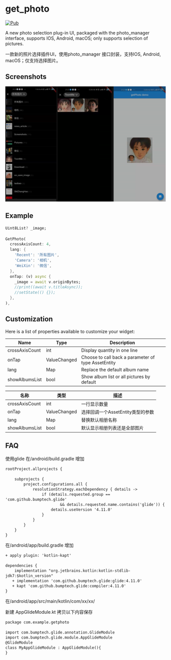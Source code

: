 # get_photo

[![Pub](https://img.shields.io/pub/v/get_photo.svg)](https://pub.dev/packages/get_photo)

A new photo selection plug-in UI, packaged with the photo_manager interface, supports IOS, Android, macOS; only supports selection of pictures.

一款新的照片选择插件UI，使用photo_manager 接口封装，支持IOS, Android, macOS；仅支持选择图片。

## Screenshots

![lineopts example screenshot](screenshots/11.png)

## Example

```dart
Uint8List? _image;

GetPhoto(
  crossAxisCount: 4,
  lang: {
    'Recent': '所有图片',
    'Camera': '相机',
    'WeiXin': '微信',
  },
  onTap: (v) async {
    _image = await v.originBytes;
    //print((await v.titleAsync));
    //setState(() {});
  },
),
```

## Customization

Here is a list of properties available to customize your widget:

| Name | Type | Description |
|-----|-----|------|
|crossAxisCount| int | Display quantity in one line |
|onTap| ValueChanged<AssetEntity> | Choose to call back a parameter of type AssetEntity|
|lang| Map | Replace the default album name |
|showAlbumsList| bool | Show album list or all pictures by default |

| 名称 | 类型 | 描述 |
|-----|-----|------|
|crossAxisCount| int | 一行显示数量 |
|onTap| ValueChanged<AssetEntity> | 选择回调一个AssetEntity类型的参数|
|lang| Map | 替换默认相册名称 |
|showAlbumsList| bool | 默认显示相册列表还是全部图片 |

## FAQ

使用glide
在/android/build.gradle 增加

```
rootProject.allprojects {

    subprojects {
        project.configurations.all {
            resolutionStrategy.eachDependency { details ->
                if (details.requested.group == 'com.github.bumptech.glide'
                        && details.requested.name.contains('glide')) {
                    details.useVersion '4.11.0'
                }
            }
        }
    }
}
```

在/android/app/build.gradle 增加

```
+ apply plugin: 'kotlin-kapt'

dependencies {
    implementation "org.jetbrains.kotlin:kotlin-stdlib-jdk7:$kotlin_version"
   + implementation 'com.github.bumptech.glide:glide:4.11.0'
   + kapt 'com.github.bumptech.glide:compiler:4.11.0'
}

```

在/android/app/src/main/kotlin/com/xx/xx/

新建 AppGlideModule.kt 拷贝以下内容保存

```
package com.example.getphoto

import com.bumptech.glide.annotation.GlideModule
import com.bumptech.glide.module.AppGlideModule
@GlideModule
class MyAppGlideModule : AppGlideModule(){
}
```
